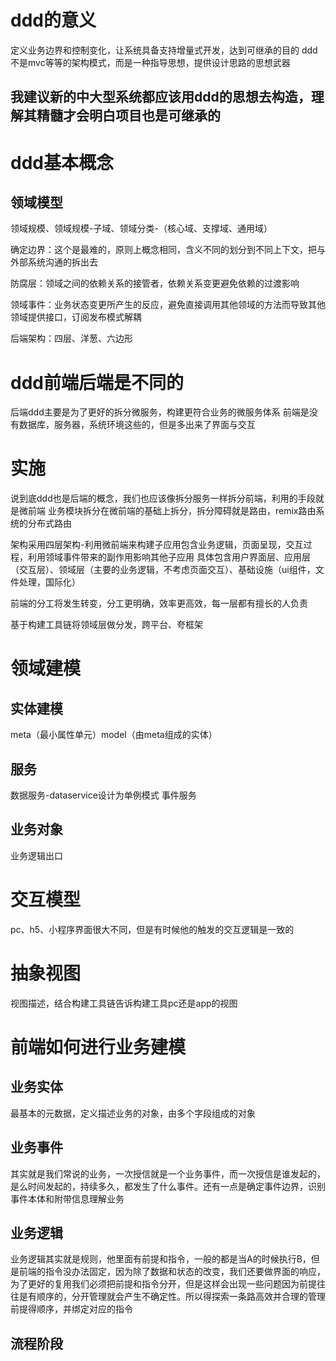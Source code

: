 <!--
 * @Author: wanggang(wanggang220713@credithc.com)
 * @Date: 2024-04-05 20:08:41
 * @LastEditors: wanggang wanggang220713@credithc.com
 * @LastEditTime: 2024-04-15 18:50:59
 * @Description: 
-->
# ddd的意义
定义业务边界和控制变化，让系统具备支持增量式开发，达到可继承的目的
ddd不是mvc等等的架构模式，而是一种指导思想，提供设计思路的思想武器

## 我建议新的中大型系统都应该用ddd的思想去构造，理解其精髓才会明白项目也是可继承的

# ddd基本概念
## 领域模型
领域规模、领域规模-子域、领域分类-（核心域、支撑域、通用域）

确定边界：这个是最难的，原则上概念相同，含义不同的划分到不同上下文，把与外部系统沟通的拆出去

防腐层：领域之间的依赖关系的接管者，依赖关系变更避免依赖的过渡影响

领域事件：业务状态变更所产生的反应，避免直接调用其他领域的方法而导致其他领域提供接口，订阅发布模式解耦

后端架构：四层、洋葱、六边形

# ddd前端后端是不同的
后端ddd主要是为了更好的拆分微服务，构建更符合业务的微服务体系
前端是没有数据库，服务器，系统环境这些的，但是多出来了界面与交互

# 实施
说到底ddd也是后端的概念，我们也应该像拆分服务一样拆分前端，利用的手段就是微前端
业务模块拆分在微前端的基础上拆分，拆分障碍就是路由，remix路由系统的分布式路由

架构采用四层架构-利用微前端来构建子应用包含业务逻辑，页面呈现，交互过程，利用领域事件带来的副作用影响其他子应用
具体包含用户界面层、应用层（交互层）、领域层（主要的业务逻辑，不考虑页面交互）、基础设施（ui组件，文件处理，国际化）

前端的分工将发生转变，分工更明确，效率更高效，每一层都有擅长的人负责

基于构建工具链将领域层做分发，跨平台、夸框架

# 领域建模
## 实体建模
meta（最小属性单元）model（由meta组成的实体）
## 服务
数据服务-dataservice设计为单例模式
事件服务
## 业务对象
业务逻辑出口

# 交互模型
pc、h5、小程序界面很大不同，但是有时候他的触发的交互逻辑是一致的

# 抽象视图
视图描述，结合构建工具链告诉构建工具pc还是app的视图


# 前端如何进行业务建模

## 业务实体
最基本的元数据，定义描述业务的对象，由多个字段组成的对象

## 业务事件
其实就是我们常说的业务，一次授信就是一个业务事件，而一次授信是谁发起的，是么时间发起的，持续多久，都发生了什么事件。还有一点是确定事件边界，识别事件本体和附带信息理解业务

## 业务逻辑
业务逻辑其实就是规则，他里面有前提和指令，一般的都是当A的时候执行B，但是前端的指令没办法固定，因为除了数据和状态的改变，我们还要做界面的响应，为了更好的复用我们必须把前提和指令分开，但是这样会出现一些问题因为前提往往是有顺序的，分开管理就会产生不确定性。所以得探索一条路高效并合理的管理前提得顺序，并绑定对应的指令

## 流程阶段

